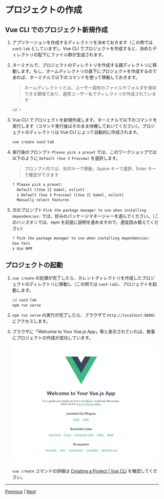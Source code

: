 # プロジェクトの作成

## Vue CLI でのプロジェクト新規作成

1. アプリケーションを作成するディレクトリを決めておきます（この例では `vue3-lab` としています）。Vue CLI でプロジェクトを作成すると、決めたディレクトリの配下にファイル群が生成されます。

1. ターミナルで、プロジェクトのディレクトリを作成する親ディレクトリに移動します。もし、ホームディレクトリの直下にプロジェクトを作成するのであれば、ターミナルで以下のコマンドを使って移動しておきます。

   > ホームディレクトリとは、ユーザー固有のファイルやフォルダを保存できる領域であり、通常ユーザー名でディレクトリが作成されています

   ```sh
   cd ~
   ```

1. Vue CLI でプロジェクトを新規作成します。ターミナルで以下のコマンドを実行します（コマンド実行後はそのまま待機しておいてください）。プロジェクトのディレクトリは Vue CLI によって自動的に作成されます。

   ```sh
   vue create vue3-lab
   ```

1. 実行後のプロンプト `Please pick a preset` では、このワークショップでは以下のように `Default (Vue 3 Preview)` を選択します。

   > プロンプト内では、矢印キーで移動、Space キーで選択、Enter キーで確定ができます

   ```sh
   ? Please pick a preset:
     Default ([Vue 2] babel, eslint)
     ❯ Default (Vue 3 Preview) ([Vue 3] babel, eslint)
     Manually select features
   ```

1. 次のプロンプト `Pick the package manager to use when installing dependencies:` では、好みのパッケージマネージャーを選んでください。（このハンズオンでは、npm を前提に説明を進めますので、適宜読み替えてください）

   ```sh
   ? Pick the package manager to use when installing dependencies:
   Use Yarn
   ❯ Use NPM
   ```

## プロジェクトの起動

1. `vue create` の処理が完了したら、カレントディレクトリを作成したプロジェクトのディレクトリに移動し（この例では `vue3-lab`）、プロジェクトを起動します。

   ```sh
   cd vue3-lab
   npm run serve
   ```

1. `npm run serve` の実行が完了したら、ブラウザで `http://localhost:8080/` にアクセスします。

1. ブラウザに「Welcome to Your Vue.js App」等と表示されていれば、無事にプロジェクトの作成が成功しています。

   ![vue-app](images/vue-app.png)

   `vue create` コマンドの詳細は [Creating a Project \| Vue CLI](https://cli.vuejs.org/guide/creating-a-project.html) を確認してください。

---

[Previous](setup.md) | [Next](overview.md)
